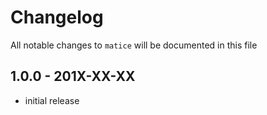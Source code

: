 # Changelog

All notable changes to `matice` will be documented in this file

## 1.0.0 - 201X-XX-XX

- initial release
